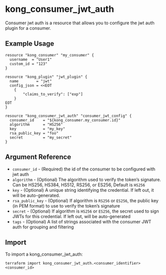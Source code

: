 # kong_consumer_jwt_auth

Consumer jwt auth is a resource that allows you to configure the jwt auth plugin for a consumer.

## Example Usage

```hcl
resource "kong_consumer" "my_consumer" {
  username  = "User1"
  custom_id = "123"
}

resource "kong_plugin" "jwt_plugin" {
  name        = "jwt"
  config_json = <<EOT
	{
		"claims_to_verify": ["exp"]
	}
EOT
}

resource "kong_consumer_jwt_auth" "consumer_jwt_config" {
  consumer_id    = "${kong_consumer.my_consumer.id}"
  algorithm      = "HS256"
  key            = "my_key"
  rsa_public_key = "foo"
  secret         = "my_secret"
}
```

## Argument Reference

* `consumer_id` - (Required) the id of the consumer to be configured with jwt auth
* `algorithm` - (Optional) The algorithm used to verify the token’s signature. Can be HS256, HS384, HS512, RS256, or ES256, Default is `HS256`
* `key` - (Optional) A unique string identifying the credential. If left out, it will be auto-generated.
* `rsa_public_key` - (Optional) If algorithm is `RS256` or `ES256`, the public key (in PEM format) to use to verify the token’s signature
* `secret` - (Optional) If algorithm is `HS256` or `ES256`, the secret used to sign JWTs for this credential. If left out, will be auto-generated
* `tags` - (Optional) A list of strings associated with the consumer JWT auth for grouping and filtering


## Import

To import a kong_consumer_jwt_auth:

```shell
terraform import kong_consumer_jwt_auth.<consumer_identifier> <consumer_id>
```

